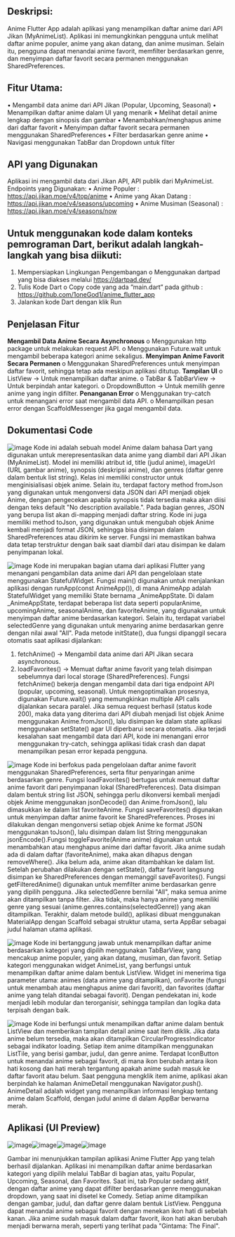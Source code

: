 ## Deskripsi:
Anime Flutter App adalah aplikasi yang menampilkan daftar anime dari API Jikan (MyAnimeList). Aplikasi ini memungkinkan pengguna untuk melihat daftar anime populer, anime yang akan datang, dan anime musiman. Selain itu, pengguna dapat menandai anime favorit, memfilter berdasarkan genre, dan menyimpan daftar favorit secara permanen menggunakan SharedPreferences.

## Fitur Utama:
•	Mengambil data anime dari API Jikan (Popular, Upcoming, Seasonal)
•	Menampilkan daftar anime dalam UI yang menarik
•	Melihat detail anime lengkap dengan sinopsis dan gambar
•	Menambahkan/menghapus anime dari daftar favorit
•	Menyimpan daftar favorit secara permanen menggunakan SharedPreferences
•	Filter berdasarkan genre anime
•	Navigasi menggunakan TabBar dan Dropdown untuk filter

## API yang Digunakan
Aplikasi ini mengambil data dari Jikan API, API publik dari MyAnimeList. Endpoints yang Digunakan:
•	Anime Populer : https://api.jikan.moe/v4/top/anime 
•	Anime yang Akan Datang : https://api.jikan.moe/v4/seasons/upcoming 
•	Anime Musiman (Seasonal) : https://api.jikan.moe/v4/seasons/now 

## Untuk menggunakan kode dalam konteks pemrograman Dart, berikut adalah langkah-langkah yang bisa diikuti:
1.	Mempersiapkan Lingkungan Pengembangan
o	Menggunakan dartpad yang bisa diakses melalui https://dartpad.dev/ 
2.	Tulis Kode Dart
o	Copy code yang ada ”main.dart” pada github : https://github.com/1oneGod1/anime_flutter_app 
3.	Jalankan kode Dart dengan klik Run

## Penjelasan Fitur
**Mengambil Data Anime Secara Asynchronous**
o	Menggunakan http package untuk melakukan request API.
o	Menggunakan Future.wait untuk mengambil beberapa kategori anime sekaligus.
**Menyimpan Anime Favorit Secara Permanen**
o	Menggunakan SharedPreferences untuk menyimpan daftar favorit, sehingga tetap ada meskipun aplikasi ditutup.
**Tampilan UI**
o	ListView → Untuk menampilkan daftar anime.
o	TabBar & TabBarView → Untuk berpindah antar kategori.
o	DropdownButton → Untuk memilih genre anime yang ingin difilter.
**Penanganan Error**
o	Menggunakan try-catch untuk menangani error saat mengambil data API.
o	Menampilkan pesan error dengan ScaffoldMessenger jika gagal mengambil data.

## Dokumentasi Code
![image](https://github.com/user-attachments/assets/30940ec0-c620-4a58-80c9-a7fdbe100474)
Kode ini adalah sebuah model Anime dalam bahasa Dart yang digunakan untuk merepresentasikan data anime yang diambil dari API Jikan (MyAnimeList). Model ini memiliki atribut id, title (judul anime), imageUrl (URL gambar anime), synopsis (deskripsi anime), dan genres (daftar genre dalam bentuk list string). Kelas ini memiliki constructor untuk menginisialisasi objek anime. Selain itu, terdapat factory method fromJson yang digunakan untuk mengonversi data JSON dari API menjadi objek Anime, dengan pengecekan apabila synopsis tidak tersedia maka akan diisi dengan teks default "No description available.". Pada bagian genres, JSON yang berupa list akan di-mapping menjadi daftar string. Kode ini juga memiliki method toJson, yang digunakan untuk mengubah objek Anime kembali menjadi format JSON, sehingga bisa disimpan dalam SharedPreferences atau dikirim ke server. Fungsi ini memastikan bahwa data tetap terstruktur dengan baik saat diambil dari atau disimpan ke dalam penyimpanan lokal.

![image](https://github.com/user-attachments/assets/445ce67f-37ad-474d-86da-e2949bbf2dec)
Kode ini merupakan bagian utama dari aplikasi Flutter yang menangani pengambilan data anime dari API dan pengelolaan state menggunakan StatefulWidget. Fungsi main() digunakan untuk menjalankan aplikasi dengan runApp(const AnimeApp()), di mana AnimeApp adalah StatefulWidget yang memiliki State bernama _AnimeAppState.
Di dalam _AnimeAppState, terdapat beberapa list data seperti popularAnime, upcomingAnime, seasonalAnime, dan favoriteAnime, yang digunakan untuk menyimpan daftar anime berdasarkan kategori. Selain itu, terdapat variabel selectedGenre yang digunakan untuk menyaring anime berdasarkan genre dengan nilai awal "All".
Pada metode initState(), dua fungsi dipanggil secara otomatis saat aplikasi dijalankan:
1.	fetchAnime() → Mengambil data anime dari API Jikan secara asynchronous.
2.	loadFavorites() → Memuat daftar anime favorit yang telah disimpan sebelumnya dari local storage (SharedPreferences).
Fungsi fetchAnime() bekerja dengan mengambil data dari tiga endpoint API (popular, upcoming, seasonal). Untuk mengoptimalkan prosesnya, digunakan Future.wait() yang memungkinkan multiple API calls dijalankan secara paralel. Jika semua request berhasil (status kode 200), maka data yang diterima dari API diubah menjadi list objek Anime menggunakan Anime.fromJson(), lalu disimpan ke dalam state aplikasi menggunakan setState() agar UI diperbarui secara otomatis.
Jika terjadi kesalahan saat mengambil data dari API, kode ini menangani error menggunakan try-catch, sehingga aplikasi tidak crash dan dapat menampilkan pesan error kepada pengguna.

![image](https://github.com/user-attachments/assets/0250f2f9-0d92-4564-90cd-6d913427dc2f)
Kode ini berfokus pada pengelolaan daftar anime favorit menggunakan SharedPreferences, serta fitur penyaringan anime berdasarkan genre. Fungsi loadFavorites() bertugas untuk memuat daftar anime favorit dari penyimpanan lokal (SharedPreferences). Data disimpan dalam bentuk string list JSON, sehingga perlu dikonversi kembali menjadi objek Anime menggunakan jsonDecode() dan Anime.fromJson(), lalu dimasukkan ke dalam list favoriteAnime.
Fungsi saveFavorites() digunakan untuk menyimpan daftar anime favorit ke SharedPreferences. Proses ini dilakukan dengan mengonversi setiap objek Anime ke format JSON menggunakan toJson(), lalu disimpan dalam list String menggunakan jsonEncode().Fungsi toggleFavorite(Anime anime) digunakan untuk menambahkan atau menghapus anime dari daftar favorit. Jika anime sudah ada di dalam daftar (favoriteAnime), maka akan dihapus dengan removeWhere(). Jika belum ada, anime akan ditambahkan ke dalam list. Setelah perubahan dilakukan dengan setState(), daftar favorit langsung disimpan ke SharedPreferences dengan memanggil saveFavorites().
Fungsi getFilteredAnime() digunakan untuk memfilter anime berdasarkan genre yang dipilih pengguna. Jika selectedGenre bernilai "All", maka semua anime akan ditampilkan tanpa filter. Jika tidak, maka hanya anime yang memiliki genre yang sesuai (anime.genres.contains(selectedGenre)) yang akan ditampilkan. Terakhir, dalam metode build(), aplikasi dibuat menggunakan MaterialApp dengan Scaffold sebagai struktur utama, serta AppBar sebagai judul halaman utama aplikasi.

![image](https://github.com/user-attachments/assets/e8400bfc-d950-4452-a1b3-00aad9d546d3)
Kode ini bertanggung jawab untuk menampilkan daftar anime berdasarkan kategori yang dipilih menggunakan TabBarView, yang mencakup anime populer, yang akan datang, musiman, dan favorit. Setiap kategori menggunakan widget AnimeList, yang berfungsi untuk menampilkan daftar anime dalam bentuk ListView. Widget ini menerima tiga parameter utama: animes (data anime yang ditampilkan), onFavorite (fungsi untuk menambah atau menghapus anime dari favorit), dan favorites (daftar anime yang telah ditandai sebagai favorit). Dengan pendekatan ini, kode menjadi lebih modular dan terorganisir, sehingga tampilan dan logika data terpisah dengan baik.

![image](https://github.com/user-attachments/assets/e8937f45-516c-4140-99be-e2b95df7d83d)
Kode ini berfungsi untuk menampilkan daftar anime dalam bentuk ListView dan memberikan tampilan detail anime saat item diklik. Jika data anime belum tersedia, maka akan ditampilkan CircularProgressIndicator sebagai indikator loading. Setiap item anime ditampilkan menggunakan ListTile, yang berisi gambar, judul, dan genre anime. Terdapat IconButton untuk menandai anime sebagai favorit, di mana ikon berubah antara ikon hati kosong dan hati merah tergantung apakah anime sudah masuk ke daftar favorit atau belum. Saat pengguna mengklik item anime, aplikasi akan berpindah ke halaman AnimeDetail menggunakan Navigator.push(). AnimeDetail adalah widget yang menampilkan informasi lengkap tentang anime dalam Scaffold, dengan judul anime di dalam AppBar berwarna merah.


##  Aplikasi (UI Preview)
![image](https://github.com/user-attachments/assets/0557bf8f-d982-4705-aa86-c0bacf3bea1e)![image](https://github.com/user-attachments/assets/f5f0a19c-3b25-438a-a193-ea6eaa613d19)![image](https://github.com/user-attachments/assets/668ce3a0-3d1e-47d1-8e09-b7ae91ec8909)![image](https://github.com/user-attachments/assets/e575c844-3dd5-4721-ab4a-80b52be183a1)

Gambar ini menunjukkan tampilan aplikasi Anime Flutter App yang telah berhasil dijalankan. Aplikasi ini menampilkan daftar anime berdasarkan kategori yang dipilih melalui TabBar di bagian atas, yaitu Popular, Upcoming, Seasonal, dan Favorites. Saat ini, tab Popular sedang aktif, dengan daftar anime yang dapat difilter berdasarkan genre menggunakan dropdown, yang saat ini disetel ke Comedy. Setiap anime ditampilkan dengan gambar, judul, dan daftar genre dalam bentuk ListView. Pengguna dapat menandai anime sebagai favorit dengan menekan ikon hati di sebelah kanan. Jika anime sudah masuk dalam daftar favorit, ikon hati akan berubah menjadi berwarna merah, seperti yang terlihat pada "Gintama: The Final".





